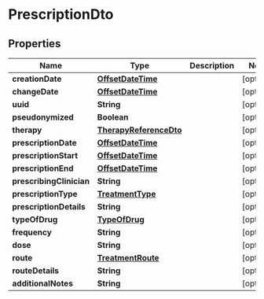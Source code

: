 # PrescriptionDto

## Properties
Name | Type | Description | Notes
------------ | ------------- | ------------- | -------------
**creationDate** | [**OffsetDateTime**](OffsetDateTime.md) |  |  [optional]
**changeDate** | [**OffsetDateTime**](OffsetDateTime.md) |  |  [optional]
**uuid** | **String** |  |  [optional]
**pseudonymized** | **Boolean** |  |  [optional]
**therapy** | [**TherapyReferenceDto**](TherapyReferenceDto.md) |  |  [optional]
**prescriptionDate** | [**OffsetDateTime**](OffsetDateTime.md) |  |  [optional]
**prescriptionStart** | [**OffsetDateTime**](OffsetDateTime.md) |  |  [optional]
**prescriptionEnd** | [**OffsetDateTime**](OffsetDateTime.md) |  |  [optional]
**prescribingClinician** | **String** |  |  [optional]
**prescriptionType** | [**TreatmentType**](TreatmentType.md) |  |  [optional]
**prescriptionDetails** | **String** |  |  [optional]
**typeOfDrug** | [**TypeOfDrug**](TypeOfDrug.md) |  |  [optional]
**frequency** | **String** |  |  [optional]
**dose** | **String** |  |  [optional]
**route** | [**TreatmentRoute**](TreatmentRoute.md) |  |  [optional]
**routeDetails** | **String** |  |  [optional]
**additionalNotes** | **String** |  |  [optional]
